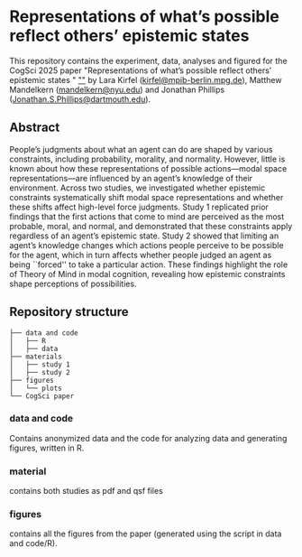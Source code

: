 # Representations of what’s possible reflect others’ epistemic states

This repository contains the experiment, data, analyses and figured for the CogSci 2025 paper "Representations of what’s possible reflect others’ epistemic states
" <a href="https://osf.io/preprints/psyarxiv/e25x8_v1">""</a> by Lara Kirfel ([kirfel@mpib-berlin.mpg.de](mailto:kirfel@mpib-berlin.mpg.de)), Matthew Mandelkern (mandelkern@nyu.edu) and Jonathan Phillips (Jonathan.S.Phillips@dartmouth.edu).

## Abstract

People’s judgments about what an agent can do are shaped by various constraints, including probability, morality, and normality. However, little is known about how these representations of possible actions—modal space representations—are influenced by an agent’s knowledge of their environment. Across two studies, we investigated whether epistemic constraints systematically shift modal space representations and whether these shifts affect high-level force judgments. Study 1 replicated prior findings that the first actions that come to mind are perceived as the most probable, moral, and normal, and demonstrated that these constraints apply regardless of an agent’s epistemic state. Study 2 showed that limiting an agent’s knowledge changes which actions people perceive to be possible for the agent, which in turn affects whether people judged an agent as being ``forced'' to take a particular action. These findings highlight the role of Theory of Mind in modal cognition, revealing how epistemic constraints shape perceptions of possibilities.


## Repository structure 

```
├── data and code
│   ├── R
│   ├── data
├── materials
│   ├── study 1
│   ├── study 2
├── figures
│   └── plots
└── CogSci paper
```

### data and code 

Contains anonymized data and the code for analyzing data and generating figures, written in R. 


### material

contains both studies as pdf and qsf files


### figures 

contains all the figures from the paper (generated using the script in data and code/R).
